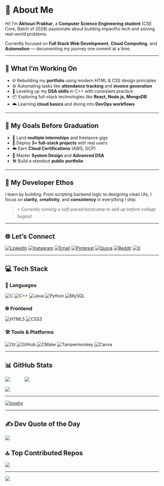 # 💫 About Me

Hi! I’m **Akhouri Prakhar**, a **Computer Science Engineering student** (CSE Core, Batch of 2028) passionate about building impactful tech and solving real-world problems.

Currently focused on **Full Stack Web Development**, **Cloud Computing**, and **Automation** — documenting my journey one commit at a time.

---

## 🚀 What I’m Working On

- 🌐 Rebuilding my **portfolio** using modern HTML & CSS design principles  
- ⚙️ Automating tasks like **attendance tracking** and **invoice generation**  
- 🧠 Leveling up my **DSA skills** in C++ with consistent practice  
- 📦 Exploring full-stack technologies like **React, Node.js, MongoDB**  
- ☁️ Learning **cloud basics** and diving into **DevOps workflows**  

---

## 🎯 My Goals Before Graduation

- 💼 Land **multiple internships** and freelance gigs  
- 🚀 Deploy **3+ full-stack projects** with real users  
- ☁️ Earn **Cloud Certifications** (AWS, GCP)  
- 🧩 Master **System Design** and **Advanced DSA**  
- 🛠️ Build a standout **public portfolio**  

---

## 🧠 My Developer Ethos

I learn by building. From scripting backend logic to designing clean UIs, I focus on **clarity**, **creativity**, and **consistency** in everything I ship.

> ⚡ *Currently running a self-paced bootcamp to skill up before college begins!*

---

## 🌐 Let’s Connect

[![LinkedIn](https://img.shields.io/badge/LinkedIn-%230077B5.svg?logo=linkedin&logoColor=white)](https://linkedin.com/in/akhouriprakhar)
[![Instagram](https://img.shields.io/badge/Instagram-%23E4405F.svg?logo=Instagram&logoColor=white)](https://instagram.com/akhouriprakhar)
[![Email](https://img.shields.io/badge/Email-D14836?logo=gmail&logoColor=white)](mailto:akprakhar29@gmail.com)
[![Pinterest](https://img.shields.io/badge/Pinterest-%23E60023.svg?logo=Pinterest&logoColor=white)](https://pinterest.com/akhouriprakhar)
[![Quora](https://img.shields.io/badge/Quora-%23B92B27.svg?logo=Quora&logoColor=white)](https://quora.com/profile/Akhouri-Prakhar)
[![Reddit](https://img.shields.io/badge/Reddit-%23FF4500.svg?logo=Reddit&logoColor=white)](https://reddit.com/user/AkhouriPrakhar)
[![X](https://img.shields.io/badge/X-black.svg?logo=X&logoColor=white)](https://x.com/PrakharAkhouri)

---

## 💻 Tech Stack

### 🔣 Languages

![C](https://img.shields.io/badge/c-%2300599C.svg?style=for-the-badge&logo=c&logoColor=white)
![C++](https://img.shields.io/badge/c++-%2300599C.svg?style=for-the-badge&logo=c%2B%2B&logoColor=white)
![Java](https://img.shields.io/badge/java-%23ED8B00.svg?style=for-the-badge&logo=openjdk&logoColor=white)
![Python](https://img.shields.io/badge/python-3670A0?style=for-the-badge&logo=python&logoColor=ffdd54)
![MySQL](https://img.shields.io/badge/mysql-4479A1.svg?style=for-the-badge&logo=mysql&logoColor=white)

### 🌐 Frontend

![HTML5](https://img.shields.io/badge/html5-%23E34F26.svg?style=for-the-badge&logo=html5&logoColor=white)
![CSS3](https://img.shields.io/badge/css3-%231572B6.svg?style=for-the-badge&logo=css3&logoColor=white)

### 🛠 Tools & Platforms

![Git](https://img.shields.io/badge/git-%23F05033.svg?style=for-the-badge&logo=git&logoColor=white)
![GitHub](https://img.shields.io/badge/github-%23121011.svg?style=for-the-badge&logo=github&logoColor=white)
![CMake](https://img.shields.io/badge/CMake-%23008FBA.svg?style=for-the-badge&logo=cmake&logoColor=white)
![Tampermonkey](https://img.shields.io/badge/tampermonkey-%2300485B.svg?style=for-the-badge&logo=tampermonkey&logoColor=white)
![Canva](https://img.shields.io/badge/Canva-%2300C4CC.svg?style=for-the-badge&logo=Canva&logoColor=white)

---

## 📊 GitHub Stats

<p align="left">
  <img src="https://github-readme-stats.vercel.app/api?username=akhouriprakhar&theme=dark&hide_border=true&include_all_commits=true&count_private=false" />
  <img src="https://via.placeholder.com/40x1/000000/000000?text=+" width="40" height="1" />
  <img src="https://nirzak-streak-stats.vercel.app/?user=akhouriprakhar&theme=dark&hide_border=true" />
</p>

![](https://github-readme-stats.vercel.app/api/top-langs/?username=akhouriprakhar&theme=dark&hide_border=true&layout=compact)

---

[![trophy](https://github-profile-trophy.vercel.app/?username=ryo-ma&theme=onedark)](https://github.com/ryo-ma/github-profile-trophy)

---


## ✍️ Dev Quote of the Day

![](https://quotes-github-readme.vercel.app/api?type=horizontal&theme=radical)

## 🔝 Top Contributed Repos

![](https://github-contributor-stats.vercel.app/api?username=akhouriprakhar&limit=5&theme=shadow_blue&combine_all_yearly_contributions=true)

---

[![](https://visitcount.itsvg.in/api?id=akhouriprakhar&icon=0&color=8)](https://visitcount.itsvg.in)
